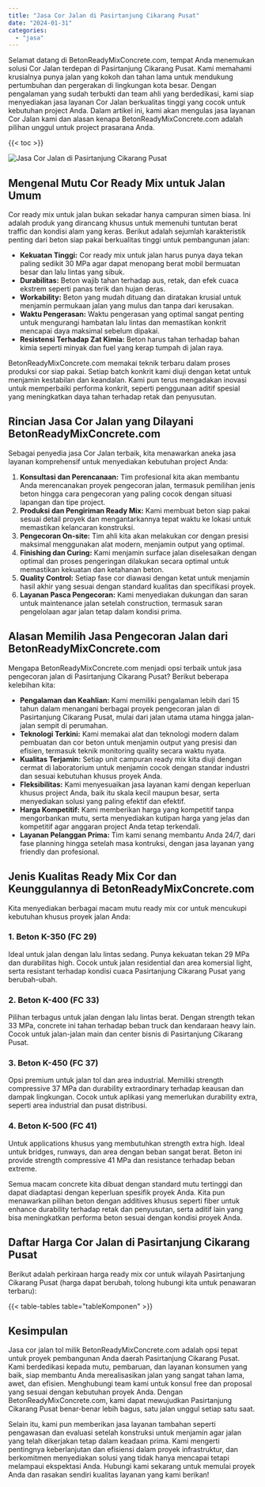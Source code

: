 ```yaml
---
title: "Jasa Cor Jalan di Pasirtanjung Cikarang Pusat"
date: "2024-01-31"
categories: 
  - "jasa"
---
```


Selamat datang di BetonReadyMixConcrete.com, tempat Anda menemukan solusi Cor Jalan terdepan di Pasirtanjung Cikarang Pusat. Kami memahami krusialnya punya jalan yang kokoh dan tahan lama untuk mendukung pertumbuhan dan pergerakan di lingkungan kota besar. Dengan pengalaman yang sudah terbukti dan team ahli yang berdedikasi, kami siap menyediakan jasa layanan Cor Jalan berkualitas tinggi yang cocok untuk kebutuhan project Anda. Dalam artikel ini, kami akan mengulas jasa layanan Cor Jalan kami dan alasan kenapa BetonReadyMixConcrete.com adalah pilihan unggul untuk project prasarana Anda.

{{< toc >}}

![Jasa Cor Jalan di Pasirtanjung Cikarang Pusat](https://betoncor8.github.io/cor/harga-beton-readymix-concrete%20(3).png)

## Mengenal Mutu Cor Ready Mix untuk Jalan Umum

Cor ready mix untuk jalan bukan sekadar hanya campuran simen biasa. Ini adalah produk yang dirancang khusus untuk memenuhi tuntutan berat traffic dan kondisi alam yang keras. Berikut adalah sejumlah karakteristik penting dari beton siap pakai berkualitas tinggi untuk pembangunan jalan:

- **Kekuatan Tinggi:** Cor ready mix untuk jalan harus punya daya tekan paling sedikit 30 MPa agar dapat menopang berat mobil bermuatan besar dan lalu lintas yang sibuk.
- **Durabilitas:** Beton wajib tahan terhadap aus, retak, dan efek cuaca ekstrem seperti panas terik dan hujan deras.
- **Workability:** Beton yang mudah dituang dan diratakan krusial untuk menjamin permukaan jalan yang mulus dan tanpa dari kerusakan.
- **Waktu Pengerasan:** Waktu pengerasan yang optimal sangat penting untuk mengurangi hambatan lalu lintas dan memastikan konkrit mencapai daya maksimal sebelum dipakai.
- **Resistensi Terhadap Zat Kimia:** Beton harus tahan terhadap bahan kimia seperti minyak dan fuel yang kerap tumpah di jalan raya.

BetonReadyMixConcrete.com memakai teknik terbaru dalam proses produksi cor siap pakai. Setiap batch konkrit kami diuji dengan ketat untuk menjamin kestabilan dan keandalan. Kami pun terus mengadakan inovasi untuk memperbaiki performa konkrit, seperti penggunaan aditif spesial yang meningkatkan daya tahan terhadap retak dan penyusutan.

## Rincian Jasa Cor Jalan yang Dilayani BetonReadyMixConcrete.com

Sebagai penyedia jasa Cor Jalan terbaik, kita menawarkan aneka jasa layanan komprehensif untuk menyediakan kebutuhan project Anda:

1. **Konsultasi dan Perencanaan:** Tim profesional kita akan membantu Anda merencanakan proyek pengecoran jalan, termasuk pemilihan jenis beton hingga cara pengecoran yang paling cocok dengan situasi lapangan dan tipe project.
2. **Produksi dan Pengiriman Ready Mix:** Kami membuat beton siap pakai sesuai detail proyek dan mengantarkannya tepat waktu ke lokasi untuk memastikan kelancaran konstruksi.
3. **Pengecoran On-site:** Tim ahli kita akan melakukan cor dengan presisi maksimal menggunakan alat modern, menjamin output yang optimal.
4. **Finishing dan Curing:** Kami menjamin surface jalan diselesaikan dengan optimal dan proses pengeringan dilakukan secara optimal untuk memastikan kekuatan dan ketahanan beton.
5. **Quality Control:** Setiap fase cor diawasi dengan ketat untuk menjamin hasil akhir yang sesuai dengan standard kualitas dan specifikasi proyek.
6. **Layanan Pasca Pengecoran:** Kami menyediakan dukungan dan saran untuk maintenance jalan setelah construction, termasuk saran pengelolaan agar jalan tetap dalam kondisi prima.

## Alasan Memilih Jasa Pengecoran Jalan dari BetonReadyMixConcrete.com

Mengapa BetonReadyMixConcrete.com menjadi opsi terbaik untuk jasa pengecoran jalan di Pasirtanjung Cikarang Pusat? Berikut beberapa kelebihan kita:

- **Pengalaman dan Keahlian:** Kami memiliki pengalaman lebih dari 15 tahun dalam menangani berbagai proyek pengecoran jalan di Pasirtanjung Cikarang Pusat, mulai dari jalan utama utama hingga jalan-jalan sempit di perumahan.
- **Teknologi Terkini:** Kami memakai alat dan teknologi modern dalam pembuatan dan cor beton untuk menjamin output yang presisi dan efisien, termasuk teknik monitoring quality secara waktu nyata.
- **Kualitas Terjamin:** Setiap unit campuran ready mix kita diuji dengan cermat di laboratorium untuk menjamin cocok dengan standar industri dan sesuai kebutuhan khusus proyek Anda.
- **Fleksibilitas:** Kami menyesuaikan jasa layanan kami dengan keperluan khusus project Anda, baik itu skala kecil maupun besar, serta menyediakan solusi yang paling efektif dan efektif.
- **Harga Kompetitif:** Kami memberikan harga yang kompetitif tanpa mengorbankan mutu, serta menyediakan kutipan harga yang jelas dan kompetitif agar anggaran project Anda tetap terkendali.
- **Layanan Pelanggan Prima:** Tim kami senang membantu Anda 24/7, dari fase planning hingga setelah masa kontruksi, dengan jasa layanan yang friendly dan profesional.

## Jenis Kualitas Ready Mix Cor dan Keunggulannya di BetonReadyMixConcrete.com

Kita menyediakan berbagai macam mutu ready mix cor untuk mencukupi kebutuhan khusus proyek jalan Anda:

### 1\. Beton K-350 (FC 29)

Ideal untuk jalan dengan lalu lintas sedang. Punya kekuatan tekan 29 MPa dan durabilitas high. Cocok untuk jalan residential dan area komersial light, serta resistant terhadap kondisi cuaca Pasirtanjung Cikarang Pusat yang berubah-ubah.

### 2\. Beton K-400 (FC 33)

Pilihan terbagus untuk jalan dengan lalu lintas berat. Dengan strength tekan 33 MPa, concrete ini tahan terhadap beban truck dan kendaraan heavy lain. Cocok untuk jalan-jalan main dan center bisnis di Pasirtanjung Cikarang Pusat.

### 3\. Beton K-450 (FC 37)

Opsi premium untuk jalan tol dan area industrial. Memiliki strength compressive 37 MPa dan durability extraordinary terhadap keausan dan dampak lingkungan. Cocok untuk aplikasi yang memerlukan durability extra, seperti area industrial dan pusat distribusi.

### 4\. Beton K-500 (FC 41)

Untuk applications khusus yang membutuhkan strength extra high. Ideal untuk bridges, runways, dan area dengan beban sangat berat. Beton ini provide strength compressive 41 MPa dan resistance terhadap beban extreme.

Semua macam concrete kita dibuat dengan standard mutu tertinggi dan dapat diadaptasi dengan keperluan spesifik proyek Anda. Kita pun menawarkan pilihan beton dengan additives khusus seperti fiber untuk enhance durability terhadap retak dan penyusutan, serta aditif lain yang bisa meningkatkan performa beton sesuai dengan kondisi proyek Anda.

## Daftar Harga Cor Jalan di Pasirtanjung Cikarang Pusat

Berikut adalah perkiraan harga ready mix cor untuk wilayah Pasirtanjung Cikarang Pusat (harga dapat berubah, tolong hubungi kita untuk penawaran terbaru):

{{< table-tables table="tableKomponen" >}}

## Kesimpulan

Jasa cor jalan tol milik BetonReadyMixConcrete.com adalah opsi tepat untuk proyek pembangunan Anda daerah Pasirtanjung Cikarang Pusat. Kami berdedikasi kepada mutu, pembaruan, dan layanan konsumen yang baik, siap membantu Anda merealisasikan jalan yang sangat tahan lama, awet, dan efisien. Menghubungi team kami untuk konsul free dan proposal yang sesuai dengan kebutuhan proyek Anda. Dengan BetonReadyMixConcrete.com, kami dapat mewujudkan Pasirtanjung Cikarang Pusat benar-benar lebih bagus, satu jalan unggul setiap satu saat.

Selain itu, kami pun memberikan jasa layanan tambahan seperti pengawasan dan evaluasi setelah konstruksi untuk menjamin agar jalan yang telah dikerjakan tetap dalam keadaan prima. Kami mengerti pentingnya keberlanjutan dan efisiensi dalam proyek infrastruktur, dan berkomitmen menyediakan solusi yang tidak hanya mencapai tetapi melampaui ekspektasi Anda. Hubungi kami sekarang untuk memulai proyek Anda dan rasakan sendiri kualitas layanan yang kami berikan!
